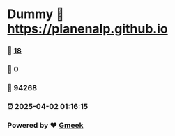 # Dummy :link: https://planenalp.github.io 
### :page_facing_up: [18](https://planenalp.github.io/tag.html) 
### :speech_balloon: 0 
### :hibiscus: 94268 
### :alarm_clock: 2025-04-02 01:16:15 
### Powered by :heart: [Gmeek](https://github.com/Meekdai/Gmeek)
